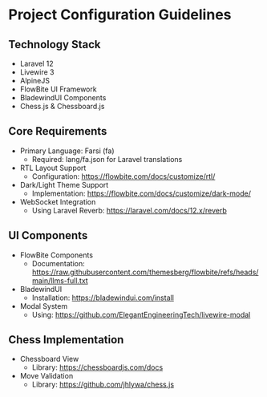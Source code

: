 # Project Configuration Guidelines

## Technology Stack

- Laravel 12
- Livewire 3
- AlpineJS
- FlowBite UI Framework
- BladewindUI Components
- Chess.js & Chessboard.js

## Core Requirements

- Primary Language: Farsi (fa)
    - Required: lang/fa.json for Laravel translations
- RTL Layout Support
    - Configuration: https://flowbite.com/docs/customize/rtl/
- Dark/Light Theme Support
    - Implementation: https://flowbite.com/docs/customize/dark-mode/
- WebSocket Integration
    - Using Laravel Reverb: https://laravel.com/docs/12.x/reverb

## UI Components

- FlowBite Components
    - Documentation: https://raw.githubusercontent.com/themesberg/flowbite/refs/heads/main/llms-full.txt
- BladewindUI
    - Installation: https://bladewindui.com/install
- Modal System
    - Using: https://github.com/ElegantEngineeringTech/livewire-modal

## Chess Implementation

- Chessboard View
    - Library: https://chessboardjs.com/docs
- Move Validation
    - Library: https://github.com/jhlywa/chess.js
